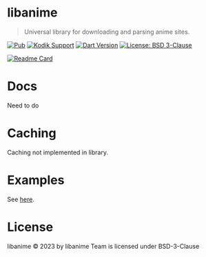 # libanime
> Universal library for downloading and parsing anime sites.

[![Pub](https://img.shields.io/pub/v/libanime.svg?style=flat-square)](https://pub.dev/packages/libanime)
[![Kodik Support](https://img.shields.io/badge/Kodik-Supports-blue?style=flat-square)](https://kodik.biz)
[![Dart Version](https://img.shields.io/badge/Dart-3.1-blue.svg?style=flat-square)](https://dart.dev)
[![License: BSD 3-Clause](https://img.shields.io/badge/License-BSD%203%20Clause-blue.svg?style=flat-square)]([https://www.gnu.org/licenses/gpl-3.0](https://github.com/libanime/libanime/blob/main/LICENSE))

[![Readme Card](https://github-readme-stats.vercel.app/api/pin/?username=libanime&repo=libanime)](https://github.com/DinoLeung/TeleDart)


# Docs
Need to do

# Caching
Caching not implemented in library.

# Examples
See [here](https://github.com/libanime/libanime/tree/main/example).

# License
libanime © 2023 by libanime Team is licensed under BSD-3-Clause
